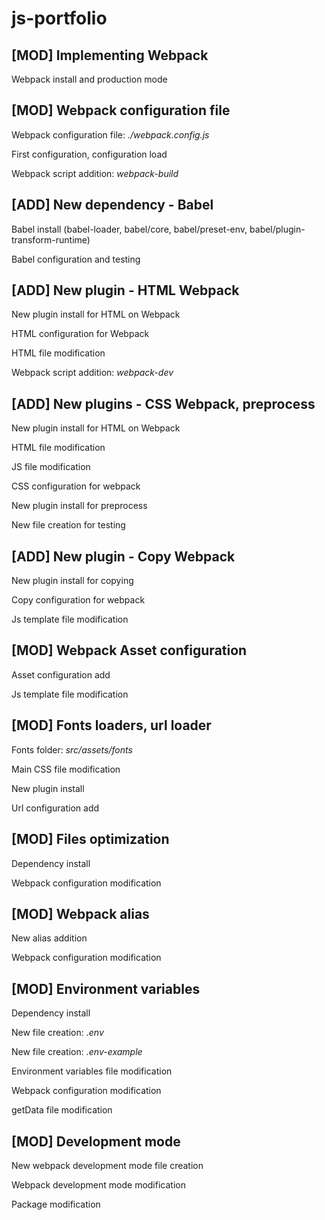 # js-portfolio

## [MOD] Implementing Webpack

Webpack install and production mode

## [MOD] Webpack configuration file

Webpack configuration file: *./webpack.config.js*

First configuration, configuration load

Webpack script addition: *webpack-build*

## [ADD] New dependency - Babel

Babel install (babel-loader, babel/core, babel/preset-env, babel/plugin-transform-runtime)

Babel configuration and testing

## [ADD] New plugin - HTML Webpack

New plugin install for HTML on Webpack

HTML configuration for Webpack

HTML file modification

Webpack script addition: *webpack-dev*

## [ADD] New plugins - CSS Webpack, preprocess

New plugin install for HTML on Webpack

HTML file modification

JS file modification

CSS configuration for webpack

New plugin install for preprocess

New file creation for testing

## [ADD] New plugin - Copy Webpack

New plugin install for copying

Copy configuration for webpack

Js template file modification

## [MOD] Webpack Asset configuration

Asset configuration add

Js template file modification

## [MOD] Fonts loaders, url loader

Fonts folder: *src/assets/fonts*

Main CSS file modification

New plugin install

Url configuration add

## [MOD] Files optimization

Dependency install

Webpack configuration modification

## [MOD] Webpack alias

New alias addition

Webpack configuration modification

## [MOD] Environment variables

Dependency install

New file creation: *.env*

New file creation: *.env-example*

Environment variables file modification

Webpack configuration modification

getData file modification

## [MOD] Development mode

New webpack development mode file creation

Webpack development mode modification

Package modification
